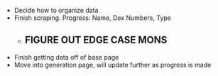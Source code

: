 * Decide how to organize data
* Finish scraping.  Progress: Name, Dex Numbers, Type
    * ## FIGURE OUT EDGE CASE MONS
* Finish getting data off of base page
* Move into generation page, will update further as progress is made